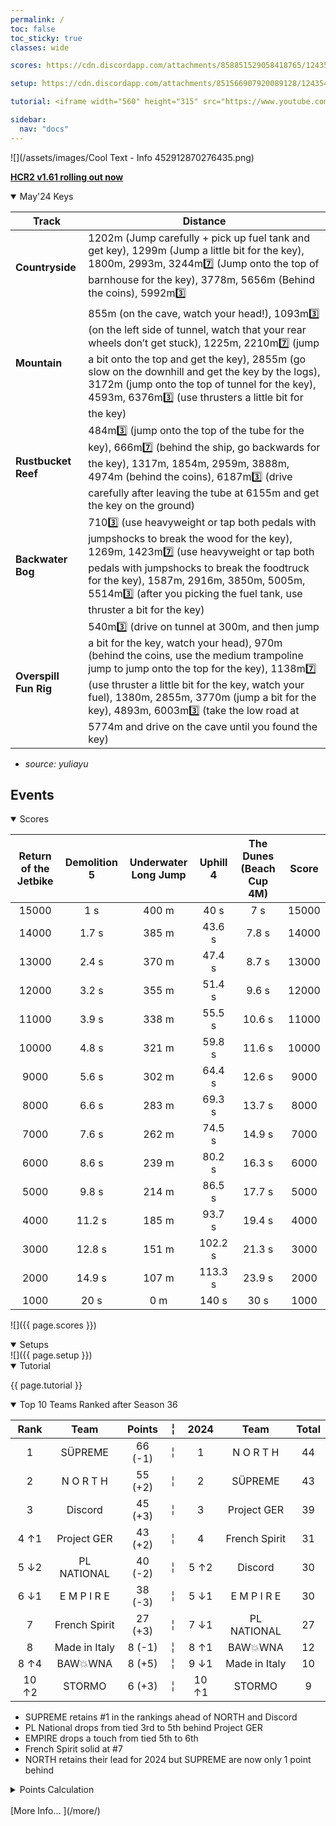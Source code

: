```yaml
---
permalink: /
toc: false
toc_sticky: true
classes: wide

scores: https://cdn.discordapp.com/attachments/858851529058418765/1243547394797211688/IMG_5336.png

setup: https://cdn.discordapp.com/attachments/851566907920089128/1243547719101055057/Image.png?ex=6651df90&is=66508e10&hm=cbbac6b5395b94c2d690ff0a577cc8859ab1315f54e3d7406cc5a98c5a2aaa9e&

tutorial: <iframe width="560" height="315" src="https://www.youtube.com/embed/_YFOrMYUIbw?si=3CREMibW_H_KdAoz&amp;start=230" title="YouTube video player" frameborder="0" allow="accelerometer; autoplay; clipboard-write; encrypted-media; gyroscope; picture-in-picture; web-share" referrerpolicy="strict-origin-when-cross-origin" allowfullscreen></iframe>

sidebar:
  nav: "docs"
---
```

![](/assets/images/Cool Text - Info 452912870276435.png)  

<!--
![](https://cdn.discordapp.com/attachments/806343355264401478/848994894865104896/cooltext385495335534000.png)  

<details  markdown="block">
  <summary>
    Table of contents
  </summary>
  {: .text-delta }
1. TOC
{:toc} 
</details> -->  

[**HCR2 v1.61 rolling out now**](https://fingersoft.com/news/2024/05/20/patch-notes-hcr2-v1-61-0/)


<details  markdown="block" open>
  <summary> 
   May'24 Keys
  </summary>  

Track | Distance 
-- | --  
**Countryside** | 1202m (Jump carefully + pick up fuel tank and get key), 1299m (Jump a little bit for the key), 1800m, 2993m, 3244m7️⃣ (Jump onto the top of barnhouse for the key), 3778m, 5656m (Behind the coins), 5992m3️⃣   
**Mountain** | 855m (on the cave, watch your head!), 1093m3️⃣ (on the left side of tunnel, watch that your rear wheels don’t get stuck), 1225m, 2210m7️⃣ (jump a bit onto the top and get the key), 2855m (go slow on the downhill and get the key by the logs), 3172m (jump onto the top of tunnel for the key), 4593m, 6376m3️⃣ (use thrusters a little bit for the key)  
**Rustbucket Reef** |  484m3️⃣ (jump onto the top of the tube for the key), 666m7️⃣ (behind the ship, go backwards for the key), 1317m, 1854m, 2959m, 3888m, 4974m (behind the coins), 6187m3️⃣ (drive carefully after leaving the tube at 6155m and get the key on the ground)  
**Backwater Bog** | 7103️⃣ (use heavyweight or tap both pedals with jumpshocks to break the wood for the key), 1269m, 1423m7️⃣ (use heavyweight or tap both pedals with jumpshocks to break the foodtruck for the key), 1587m, 2916m, 3850m, 5005m, 5514m3️⃣ (after you picking the fuel tank, use thruster a bit for the key)  
**Overspill Fun Rig** | 540m3️⃣ (drive on tunnel at 300m, and then jump a bit for the key, watch your head), 970m (behind the coins, use the medium trampoline jump to jump onto the top for the key), 1138m7️⃣ (use thruster a little bit for the key, watch your fuel), 1380m, 2855m, 3770m (jump a bit for the key), 4893m, 6003m3️⃣ (take the low road at 5774m and drive on the cave until you found the key)

- *source: yuliayu*
  
</details>  

## Events  

<details  markdown="block" open>
  <summary> 
   Scores
  </summary>  
	
Return of the Jetbike | Demolition 5 | Underwater Long Jump | Uphill 4 | The Dunes (Beach Cup 4M) | Score  
:--: | :--: | :--: | :--: | :--: | :--:    
15000 | 1 s | 400 m | 40 s | 7 s | 15000  
14000 | 1.7 s | 385 m | 43.6 s | 7.8 s | 14000  
13000 | 2.4 s | 370 m | 47.4 s | 8.7 s | 13000  
12000 | 3.2 s | 355 m | 51.4 s | 9.6 s | 12000  
11000 | 3.9 s | 338 m | 55.5 s | 10.6 s | 11000  
10000 | 4.8 s | 321 m | 59.8 s | 11.6 s | 10000  
9000 | 5.6 s | 302 m | 64.4 s | 12.6 s | 9000  
8000 | 6.6 s | 283 m | 69.3 s | 13.7 s | 8000  
7000 | 7.6 s | 262 m | 74.5 s | 14.9 s | 7000  
6000 | 8.6 s | 239 m | 80.2 s | 16.3 s | 6000  
5000 | 9.8 s | 214 m | 86.5 s | 17.7 s | 5000  
4000 | 11.2 s | 185 m | 93.7 s | 19.4 s | 4000  
3000 | 12.8 s | 151 m | 102.2 s | 21.3 s | 3000  
2000 | 14.9 s | 107 m | 113.3 s | 23.9 s | 2000  
1000 | 20 s | 0 m | 140 s | 30 s | 1000  
  
![]({{ page.scores }})  
  	
</details>  


<details  markdown="block" open>
  <summary> 
   Setups
  </summary>
![]({{ page.setup }})  

</details>

<details  markdown="block" open>
  <summary> 
   Tutorial
  </summary>

{{ page.tutorial }}
&nbsp;
</details>


<details  markdown="block" open>
  <summary> 
   Top 10 Teams Ranked after Season 36
  </summary>

Rank | Team | Points |  ╎  | 2024 | Team | Total  
:--: | :--: | :--: | :--: | :--: | :--: | :--:  
1 | SÜPREME | 66 (-1) |  ╎  | 1 | N O R T H | 44  
2 | N O R T H | 55 (+2) |  ╎  | 2 | SÜPREME | 43  
3 | Discord | 45 (+3) |  ╎  | 3 | Project GER | 39  
4 ↑1 | Project GER | 43 (+2) |  ╎  | 4 | French Spirit | 31  
5 ↓2 | PL NATIONAL | 40 (-2) |  ╎  | 5  ↑2 | Discord | 30  
6 ↓1 | E M P I R E | 38 (-3) |  ╎  | 5  ↓1 | E M P I R E | 30  
7 | French Spirit | 27 (+3) |  ╎  | 7  ↓1 | PL NATIONAL | 27  
8 | Made in Italy | 8 (-1) |  ╎  | 8  ↑1 | BAW💥WNA | 12  
8 ↑4 | BAW💥WNA | 8 (+5) |  ╎  | 9  ↓1 | Made in Italy | 10  
10 ↑2 | STORMO | 6 (+3) |  ╎  | 10  ↑1 | STORMO | 9  

- SUPREME retains #1 in the rankings ahead of NORTH and Discord
- PL National drops from tied 3rd to 5th behind Project GER
- EMPIRE drops a touch from tied 5th to 6th
- French Spirit solid at #7
- NORTH retains their lead for 2024 but SUPREME are now only 1 point behind  
  
<details markdown="block" >  
  <summary>  
      Points Calculation  
  </summary>  
  
{% capture notice-3 %}	
One season of ~15 matches is just not enough to determine the best HCR2 team.  So I came up with a simple method that takes into account placings from previous seasons.  This should provide a more stable and accurate ranking.  Teams do change over time, so I felt that placings in previous seasons should be less relevant as time passes by (this is not applied for the calendar year total where each prior month in the year is given the same number of points as the most recent season.)
- **Most recent season**: 1st=12 points, 2nd=11 points, 3rd=10 points, … 12th = 1 point
- **Previous season**: 1st=11 points, 2nd=10 points, 3rd=9points, … 11th = 1 point
- **Two seasons ago**: 1st=10 points, 2nd=9 points, 3rd=8points, … 10th = 1 point
I.e. reducing by 1 point the value of each placement for every previous season.  Accordingly, seasons played more than a year ago will not count.
	
In table format: Points awarded according to final placement in previous seasons, where 0 was the final ranks in the last full season,  -1 is one season before, etc. 
```
Season ┃  1  2  3  4  5  6  7  8  9 10 11 12
━━━━━━━╋━━━━━━━━━━━━━━━━━━━━━━━━━━━━━━━━━━━━━
   0   ┃ 12 11 10  9  8  7  6  5  4  3  2  1
  -1   ┃ 11 10  9  8  7  6  5  4  3  2  1
  -2   ┃ 10  9  8  7  6  5  4  3  2  1
  -3   ┃  9  8  7  6  5  4  3  2  1
  -4   ┃  8  7  6  5  4  3  2  1
  -5   ┃  7  6  5  4  3  2  1
  -6   ┃  6  5  4  3  2  1
  -7   ┃  5  4  3  2  1
  -8   ┃  4  3  2  1
  -9   ┃  3  2  1
  -10  ┃  2  1
  -11  ┃  1
```
{% endcapture %}

<div class="notice">{{ notice-3 | markdownify }}</div>

 </details>  
&nbsp;  
</details> 
[More Info… ](/more/)
